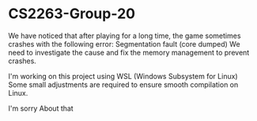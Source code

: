 # CS2263-Group-20

We have noticed that after playing for a long time, the game sometimes crashes with the following error: Segmentation fault (core dumped)
We need to investigate the cause and fix the memory management to prevent crashes.

I'm working on this project using WSL (Windows Subsystem for Linux) Some small adjustments are required to ensure smooth compilation on Linux.

I'm sorry About that 